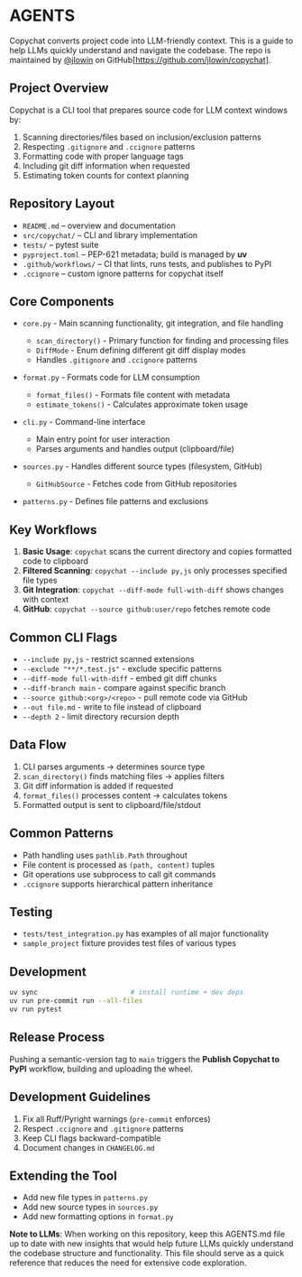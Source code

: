 # AGENTS

Copychat converts project code into LLM-friendly context. This is a guide to help LLMs quickly understand and navigate the codebase. The repo is maintained by [@jlowin](https://github.com/jlowin) on GitHub[https://github.com/jlowin/copychat].

## Project Overview

Copychat is a CLI tool that prepares source code for LLM context windows by:
1. Scanning directories/files based on inclusion/exclusion patterns
2. Respecting `.gitignore` and `.ccignore` patterns
3. Formatting code with proper language tags
4. Including git diff information when requested
5. Estimating token counts for context planning

## Repository Layout

* `README.md` – overview and documentation
* `src/copychat/` – CLI and library implementation
* `tests/` – pytest suite
* `pyproject.toml` – PEP-621 metadata; build is managed by **uv**
* `.github/workflows/` – CI that lints, runs tests, and publishes to PyPI
* `.ccignore` – custom ignore patterns for copychat itself

## Core Components

* `core.py` - Main scanning functionality, git integration, and file handling
  - `scan_directory()` - Primary function for finding and processing files
  - `DiffMode` - Enum defining different git diff display modes
  - Handles `.gitignore` and `.ccignore` patterns

* `format.py` - Formats code for LLM consumption
  - `format_files()` - Formats file content with metadata
  - `estimate_tokens()` - Calculates approximate token usage

* `cli.py` - Command-line interface
  - Main entry point for user interaction
  - Parses arguments and handles output (clipboard/file)

* `sources.py` - Handles different source types (filesystem, GitHub)
  - `GitHubSource` - Fetches code from GitHub repositories

* `patterns.py` - Defines file patterns and exclusions

## Key Workflows

1. **Basic Usage**: `copychat` scans the current directory and copies formatted code to clipboard
2. **Filtered Scanning**: `copychat --include py,js` only processes specified file types
3. **Git Integration**: `copychat --diff-mode full-with-diff` shows changes with context
4. **GitHub**: `copychat --source github:user/repo` fetches remote code

## Common CLI Flags

* `--include py,js` - restrict scanned extensions
* `--exclude "**/*.test.js"` - exclude specific patterns
* `--diff-mode full-with-diff` - embed git diff chunks
* `--diff-branch main` - compare against specific branch
* `--source github:<org>/<repo>` - pull remote code via GitHub
* `--out file.md` - write to file instead of clipboard
* `--depth 2` - limit directory recursion depth

## Data Flow

1. CLI parses arguments → determines source type
2. `scan_directory()` finds matching files → applies filters
3. Git diff information is added if requested
4. `format_files()` processes content → calculates tokens
5. Formatted output is sent to clipboard/file/stdout

## Common Patterns

- Path handling uses `pathlib.Path` throughout
- File content is processed as `(path, content)` tuples
- Git operations use subprocess to call git commands
- `.ccignore` supports hierarchical pattern inheritance

## Testing

- `tests/test_integration.py` has examples of all major functionality
- `sample_project` fixture provides test files of various types

## Development

```bash
uv sync                       # install runtime + dev deps
uv run pre-commit run --all-files
uv run pytest
```

## Release Process

Pushing a semantic-version tag to `main` triggers the **Publish Copychat to PyPI** workflow, building and uploading the wheel.

## Development Guidelines

1. Fix all Ruff/Pyright warnings (`pre-commit` enforces)
2. Respect `.ccignore` and `.gitignore` patterns
3. Keep CLI flags backward-compatible
4. Document changes in `CHANGELOG.md`

## Extending the Tool

- Add new file types in `patterns.py`
- Add new source types in `sources.py`
- Add new formatting options in `format.py`

**Note to LLMs**: When working on this repository, keep this AGENTS.md file up to date with new insights that would help future LLMs quickly understand the codebase structure and functionality. This file should serve as a quick reference that reduces the need for extensive code exploration.

